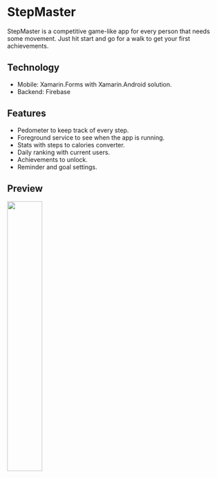 # StepMaster
StepMaster is a competitive game-like app for every person that needs some movement. Just hit start and go for a walk to get your first achievements.

## Technology
- Mobile: Xamarin.Forms with Xamarin.Android solution.
- Backend: Firebase

## Features
- Pedometer to keep track of every step.
- Foreground service to see when the app is running.
- Stats with steps to calories converter.
- Daily ranking with current users.
- Achievements to unlock.
- Reminder and goal settings.

## Preview
<img src="https://user-images.githubusercontent.com/30702198/147639198-c12a8ce9-fe9b-4d65-80e6-1f2ee9568da6.png" width=40% height=40%>
